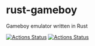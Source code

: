 # rust-gameboy
Gameboy emulator written in Rust

[![Actions Status](https://github.com/caklimas/rust-gameboy/workflows/Unit%20Tests/badge.svg)](https://github.com/caklimas/rust-gameboy/actions)
[![Actions Status](https://github.com/caklimas/rust-gameboy/workflows/Deployment/badge.svg)](https://github.com/caklimas/rust-gameboy/actions)